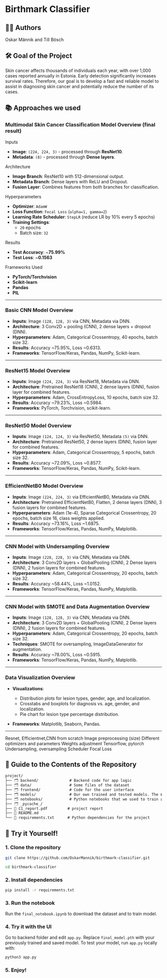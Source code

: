 # **Birthmark Classifier**

## 👩‍💻 **Authors**
Oskar Männik and Till Bösch

## 🛠️ **Goal of the Project**
Skin cancer affects thousands of individuals each year, with over 1,000 cases reported annually in Estonia. Early detection significantly increases survival rates. Therefore, our goal is to develop a fast and reliable model to assist in diagnosing skin cancer and potentially reduce the number of its cases.

## 📚 **Approaches we used**

### Multimodal Skin Cancer Classification Model Overview (final result)

Inputs
- **Image**: `(224, 224, 3)` - processed through **ResNet10**.
- **Metadata**: `(8)` - processed through **Dense layers**.

Architecture
- **Image Branch**: ResNet10 with 512-dimensional output.
- **Metadata Branch**: Dense layers with ReLU and Dropout.
- **Fusion Layer**: Combines features from both branches for classification.

Hyperparameters
- **Optimizer**: `AdamW`
- **Loss Function**: `Focal Loss` (`alpha=1, gamma=2`)
- **Learning Rate Scheduler**: `StepLR` (reduce LR by 10% every 5 epochs)
- **Training Settings**: 
  - `20` epochs
  - Batch size: `32`

Results
- **Test Accuracy**: ~**75.99%**
- **Test Loss**: ~**0.1563**

Frameworks Used
- **PyTorch/Torchvision**
- **Scikit-learn**
- **Pandas**
- **PIL**

---

### Basic CNN Model Overview

- **Inputs**: Image `(128, 128, 3)` via CNN, Metadata via DNN.  
- **Architecture**: 3 Conv2D + pooling (CNN), 2 dense layers + dropout (DNN).  
- **Hyperparameters**: Adam, Categorical Crossentropy, 40 epochs, batch size 32.  
- **Results**: Accuracy ~75.95%, Loss ~0.6313.  
- **Frameworks**: TensorFlow/Keras, Pandas, NumPy, Scikit-learn.  

---

### ResNet15 Model Overview

- **Inputs**: Image `(224, 224, 3)` via ResNet18, Metadata via DNN.  
- **Architecture**: Pretrained ResNet18 (CNN), 2 dense layers (DNN), fusion layer for combined features.  
- **Hyperparameters**: Adam, CrossEntropyLoss, 10 epochs, batch size 32.  
- **Results**: Accuracy ~79.23%, Loss ~0.5984.  
- **Frameworks**: PyTorch, Torchvision, scikit-learn.
   
---

### ResNet50 Model Overview

- **Inputs**: Image `(124, 124, 3)` via ResNet50, Metadata `(5)` via DNN.  
- **Architecture**: Pretrained ResNet50, 2 dense layers (DNN), fusion layer for combined features.
- **Hyperparameters**: Adam, Categorical Crossentropy, 5 epochs, batch size 32.  
- **Results**: Accuracy ~72.09%, Loss ~0.8577.  
- **Frameworks**: TensorFlow/Keras, Pandas, NumPy, Scikit-learn.  

---
### EfficientNetB0 Model Overview

- **Inputs**: Image `(224, 224, 3)` via EfficientNetB0, Metadata via DNN.  
- **Architecture**: Pretrained EfficientNetB0, Flatten, 2 dense layers (DNN), 3 fusion layers for combined features.  
- **Hyperparameters**: Adam (1e-4), Sparse Categorical Crossentropy, 20 epochs, batch size 16, class weights applied.  
- **Results**: Accuracy ~73.16%, Loss ~1.6875.  
- **Frameworks**: TensorFlow/Keras, Pandas, NumPy, Matplotlib.  

---
### CNN Model with Undersampling Overview

- **Inputs**: Image `(228, 228, 3)` via CNN, Metadata via DNN.  
- **Architecture**: 3 Conv2D layers + GlobalPooling (CNN), 2 Dense layers (DNN), 2 fusion layers for combined features.  
- **Hyperparameters**: Adam, Categorical Crossentropy, 20 epochs, batch size 32.  
- **Results**: Accuracy ~58.44%, Loss ~1.0152.  
- **Frameworks**: TensorFlow/Keras, Pandas, NumPy, Matplotlib.  

---
### CNN Model with SMOTE and Data Augmentation Overview

- **Inputs**: Image `(128, 128, 3)` via CNN, Metadata via DNN.  
- **Architecture**: 3 Conv2D layers + GlobalPooling (CNN), 2 Dense layers (DNN), 2 fusion layers for combined features.  
- **Hyperparameters**: Adam, Categorical Crossentropy, 20 epochs, batch size 32.  
- **Techniques**: SMOTE for oversampling, ImageDataGenerator for augmentation.  
- **Results**: Accuracy ~78.00%, Loss ~0.5915.  
- **Frameworks**: TensorFlow/Keras, Pandas, NumPy, Matplotlib.  

---
### Data Visualization Overview

- **Visualizations**:  
  - Distribution plots for lesion types, gender, age, and localization.  
  - Crosstabs and boxplots for diagnosis vs. age, gender, and localization.  
  - Pie chart for lesion type percentage distribution.  

- **Frameworks**: Matplotlib, Seaborn, Pandas.  

---
Resnet, Efficientnet,CNN from scratch
Image preprocessing (size)
Different optimizers and parameters
Weights adjustment
Tensorflow, pytorch
Undersampling, oversampling
Scheduler
Focal Loss



## 📂 **Guide to the Contents of the Repository**
```markdown
project/
├── 🗂️ backend/              # Backend code for app logic
├── 🗂️ data/                 # Some files of the dataset
├── 🗂️ frontend/             # Code for the user interface
├── 🗂️ models/               # Our own trained and tested models. The main one is final_model.pth
├── 🗂️ notebooks/            # Python notebooks that we used to train and test our models
├── 🗂️ _pycache_/            
├── 📄 C1_report.pdf         # project report
├── 📄 README.md             
└── 📄 requirements.txt      # Python dependencies for the project
```

## 🚀 **Try it Yourself!**

### 1. Clone the repository

```bash
git clone https://github.com/OskarMannik/birthmark-classifier.git
```
```bash
cd birthmark-classifier
```

### 2. Install dependencies
```bash
pip install -r requirements.txt
```
### 3. Run the notebook

Run the ```final_notebook.ipynb``` to download the dataset and to train model.

### 4. Try it with the UI

Go to backend folder and edit ```app.py```. Replace ```final_model.pth``` with your previously trained and saved model. To test your model, run ```app.py``` locally with: 
```bash 
python3 app.py
```

### 5. Enjoy!









